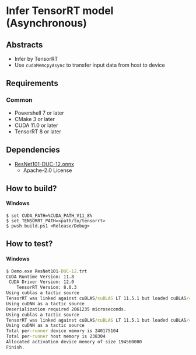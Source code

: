 # Infer TensorRT model (Asynchronous)

## Abstracts

* Infer by TensorRT
* Use `cudaMemcpyAsync` to transfer input data from host to device

## Requirements

### Common

* Powershell 7 or later
* CMake 3 or later
* CUDA 11.0 or later
* TensorRT 8 or later

## Dependencies

* [ResNet101-DUC-12.onnx](https://github.com/onnx/models/blob/main/validated/vision/object_detection_segmentation/duc/model/ResNet101-DUC-12.onnx)
  * Apache-2.0 License

## How to build?

#### Windows 

````shell
$ set CUDA_PATH=%CUDA_PATH_V11_8%
$ set TENSORRT_PATH=<path/to/tensorrt>
$ pwsh build.ps1 <Release/Debug>
````

## How to test?

#### Windows 

````cmd
$ Demo.exe ResNet101-DUC-12.trt
CUDA Runtime Version: 11.8
 CUDA Driver Version: 12.0
    TensorRT Version: 8.0.3
Using cublas a tactic source
TensorRT was linked against cuBLAS/cuBLAS LT 11.5.1 but loaded cuBLAS/cuBLAS LT 111.1.3
Using cuDNN as a tactic source
Deserialization required 2061235 microseconds.
Using cublas a tactic source
TensorRT was linked against cuBLAS/cuBLAS LT 11.5.1 but loaded cuBLAS/cuBLAS LT 111.1.3
Using cuDNN as a tactic source
Total per-runner device memory is 240175104
Total per-runner host memory is 238304
Allocated activation device memory of size 194560000
Finish.
````